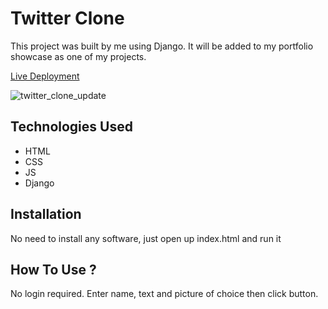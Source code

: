 # Twitter Clone


This project was built by me using Django. It will be added to my portfolio showcase as one of my projects.


[Live Deployment](https://twitterclone.ray-xavier-2021.repl.co/)


![twitter_clone_update](https://user-images.githubusercontent.com/78431899/184260814-6c002e9a-a583-4d20-975f-28eea271f220.png)



## Technologies Used
* HTML
* CSS
* JS
* Django


## Installation
No need to install any software, just open up index.html and run it


## How To Use ?
No login required. Enter name, text and picture of choice then click button.

